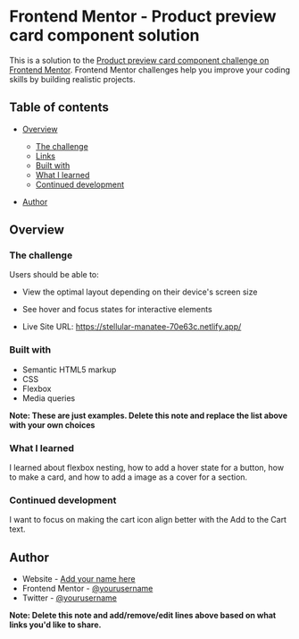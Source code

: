 # Frontend Mentor - Product preview card component solution

This is a solution to the [Product preview card component challenge on Frontend Mentor](https://www.frontendmentor.io/challenges/product-preview-card-component-GO7UmttRfa). Frontend Mentor challenges help you improve your coding skills by building realistic projects. 

## Table of contents

- [Overview](#overview)
  - [The challenge](#the-challenge)
  - [Links](#links)
  - [Built with](#built-with)
  - [What I learned](#what-i-learned)
  - [Continued development](#continued-development)
  
- [Author](#author)



## Overview

### The challenge

Users should be able to:

- View the optimal layout depending on their device's screen size
- See hover and focus states for interactive elements


- Live Site URL: https://stellular-manatee-70e63c.netlify.app/


### Built with

- Semantic HTML5 markup
- CSS 
- Flexbox
- Media queries

**Note: These are just examples. Delete this note and replace the list above with your own choices**

### What I learned

I learned about flexbox nesting, how to add a hover state for a button, how to make a card, and how to add a image as a cover for a section.



### Continued development

I want to focus on making the cart icon align better with the Add to the Cart text.





## Author

- Website - [Add your name here](https://www.your-site.com)
- Frontend Mentor - [@yourusername](https://www.frontendmentor.io/profile/yourusername)
- Twitter - [@yourusername](https://www.twitter.com/yourusername)

**Note: Delete this note and add/remove/edit lines above based on what links you'd like to share.**

